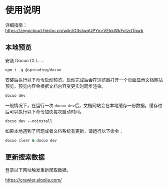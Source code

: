# 使用说明

详细指南：https://zegocloud.feishu.cn/wiki/G3stwqUPYinrVEkkWkFctzdTnwb

## 本地预览

安装 Docuo CLI......

```
npm i -g @spreading/docuo
```

安装后执行以下命令启动预览。启动完成后会在浏览器打开一个页面显示文档网站预览。预览内容会根据文档内容变更实时同步渲染。

```
docuo dev
```

一般情况下，在运行一次 `docuo dev`后，文档网站会在本地缓存一份数据。缓存过后可以执行以下命令加快每次启动时间。

```
docuo dev --noinstall
```

如果本地遇到了问题或者文档系统有更新，请运行以下命令：

```bash
docuo clear & docuo dev
```

## 更新搜索数据

登录以下网址触发重新爬取数据。

https://crawler.algolia.com/
